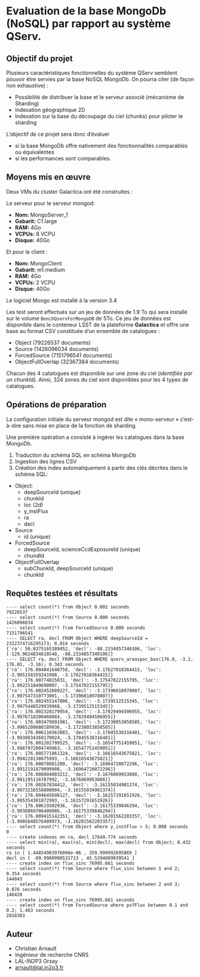 Evaluation de la base MongoDb (NoSQL) par rapport au système QServ.
===================================================================

Objectif du projet
------------------

Plusieurs caractéristiques fonctionnelles du système QServ semblent pouvoir être servies par la base NoSQL MongoDb. On pourra citer (de façon non exhaustive) :
-	Possibilité de distribuer la base et le serveur associé (mécanisme de Sharding)
-	Indexation géographique 2D
-	Indexation sur la base du découpage du ciel (chunks) pour piloter le sharding

L’objectif de ce projet sera donc d’évaluer 
-	si la base MongoDb offre nativement des fonctionnalités comparables ou équivalentes
-	si les performances sont comparables.

Moyens mis en œuvre
-------------------
Deux VMs du cluster Galactica ont été construites :

Le serveur pour le serveur mongod:
-   **Nom:**	MongoServer_1
-   **Gabarit:**	C1.large
-   **RAM:**	4Go
-   **VCPUs:**	8 VCPU
-   **Disque:**	40Go

Et pour le client :

-   **Nom:**	MongoClient
-   **Gabarit:**	m1.medium
-   **RAM:**	4Go
-   **VCPUs:**	2 VCPU
-   **Disque:**	40Go

Le logiciel Mongo est installé à la version 3.4

Les test seront effectués sur un jeu de données de 1.9 To qui sera 
installé sur le volume ``BenchQservForMongoDB`` de 5To. 
Ce jeu de données est disponible dans le conteneur LSST de la 
plateforme **Galactica** et offre une base au format CSV constituée 
d’un ensemble de catalogues :

-	Object (79226537 documents)
-	Source (1426096034 documents)
-	ForcedSource (7151796541 documents)
-	ObjectFullOverlap (32367384 documents)

Chacun des 4 catalogues est disponible sur une zone du ciel 
(*identifiée par un chunkId*). Ainsi, 324 zones du ciel sont 
disponibles pour les 4 types de catalogues.

Opérations de préparation
-------------------------

La configuration initiale du serveur mongod est dite « mono-serveur » 
c’est-à-dire sans mise en place de la fonction de sharding.

Une première opération a consisté à ingérer les catalogues dans la base MongoDb.
1. Traduction du schéma SQL en schéma MongoDb
1. Ingestion des lignes CSV
1. Création des index automatiquement à partir des clés décrites dans le schéma SQL:

  - Object:
    - deepSourceId (unique)
    - chunkId
    - loc (2d)
    - y_instFlux
    - ra
    - decl
  - Source
    - id (unique)
  - ForcedSource
    - deepSourceId, scienceCcdExposureId (unique)
    - chundId
  - ObjectFullOverlap
    - subChunkId, deepSourceId (unique)
    - chunkId

Requêtes testées et résultats
-----------------------------

`````
---- select count(*) from Object 0.002 seconds
79226537
---- select count(*) from Source 0.000 seconds
1426096034
---- select count(*) from ForcedSource 0.000 seconds
7151796541
---- SELECT ra, decl FROM Object WHERE deepSourceId = 2322374716295173; 0.014 seconds
{'ra': 50.0375165389452, 'decl': -88.2334857340106, 'loc': [-129.9624834610548, -88.2334857340106]}
---- SELECT ra, decl FROM Object WHERE qserv_areaspec_box(176.0, -3.2, 176.01, -3.16); 0.343 seconds
{'ra': 176.004841640758, 'decl': -3.17627018364415, 'loc': [-3.995158359241998, -3.17627018364415]}
{'ra': 176.00774815031, 'decl': -3.17547022155795, 'loc': [-3.992251849690007, -3.17547022155795]}
{'ra': 176.002452689227, 'decl': -3.17396018978007, 'loc': [-3.997547310773001, -3.17396018978007]}
{'ra': 176.002455147006, 'decl': -3.1739512515345, 'loc': [-3.9975448529939968, -3.1739512515345]}
{'ra': 176.002328179954, 'decl': -3.17029494506955, 'loc': [-3.9976718200460084, -3.17029494506955]}
{'ra': 176.003479091981, 'decl': -3.17230053858585, 'loc': [-3.9965209080189936, -3.17230053858585]}
{'ra': 176.006116563083, 'decl': -3.17045538316401, 'loc': [-3.9938834369170024, -3.17045538316401]}
{'ra': 176.001202799525, 'decl': -3.16547751459051, 'loc': [-3.9987972004749963, -3.16547751459051]}
{'ra': 176.005771861324, 'decl': -3.16616543675821, 'loc': [-3.994228138675993, -3.16616543675821]}
{'ra': 176.00878081209, 'decl': -3.16964720072296, 'loc': [-3.9912191879099908, -3.16964720072296]}
{'ra': 176.008804883212, 'decl': -3.1676069953088, 'loc': [-3.991195116787992, -3.1676069953088]}
{'ra': 176.00267834412, 'decl': -3.16155034901374, 'loc': [-3.9973216558800004, -3.16155034901374]}
{'ra': 176.004645698127, 'decl': -3.16157291651926, 'loc': [-3.995354301872993, -3.16157291651926]}
{'ra': 176.00619302936, 'decl': -3.16175339846294, 'loc': [-3.9938069706400086, -3.16175339846294]}
{'ra': 176.009415142351, 'decl': -3.16201562203357, 'loc': [-3.9905848576489973, -3.16201562203357]}
---- select count(*) from Object where y_instFlux > 5; 0.008 seconds
0
---- create indexes on ra, decl 17649.774 seconds
---- select min(ra), max(ra), min(decl), max(decl) from Object; 0.432 seconds
ra in [ 1.44854903976096e-06 , 359.999992695869 ]
decl in [ -89.9980998531713 , 45.5294089939541 ]
---- create index on flux_sinc 76995.661 seconds
---- select count(*) from Source where flux_sinc between 1 and 2; 0.354 seconds
144843
---- select count(*) from Source where flux_sinc between 2 and 3; 0.076 seconds
146420
---- create index on flux_sinc 76995.661 seconds
---- select count(*) from ForcedSource where psfFlux between 0.1 and 0.2; 1.463 seconds
2810383
`````


Auteur
------

- Christian Arnault
- Ingénieur de recherche CNRS
- LAL-IN2P3 Orsay
- arnault@lal.in2p3.fr

